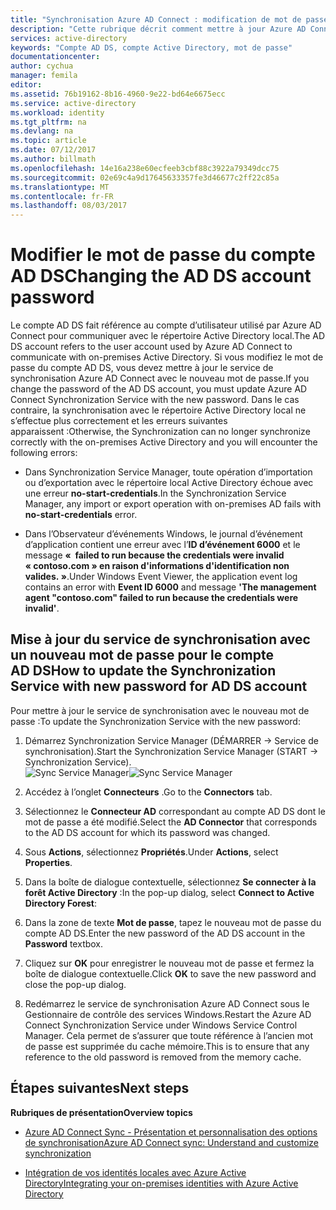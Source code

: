 ```yaml
---
title: "Synchronisation Azure AD Connect : modification de mot de passe de compte AD DS | Microsoft Docs"
description: "Cette rubrique décrit comment mettre à jour Azure AD Connect après la modification du mot de passe du compte AD DS."
services: active-directory
keywords: "Compte AD DS, compte Active Directory, mot de passe"
documentationcenter: 
author: cychua
manager: femila
editor: 
ms.assetid: 76b19162-8b16-4960-9e22-bd64e6675ecc
ms.service: active-directory
ms.workload: identity
ms.tgt_pltfrm: na
ms.devlang: na
ms.topic: article
ms.date: 07/12/2017
ms.author: billmath
ms.openlocfilehash: 14e16a238e60ecfeeb3cbf88c3922a79349dcc75
ms.sourcegitcommit: 02e69c4a9d17645633357fe3d46677c2ff22c85a
ms.translationtype: MT
ms.contentlocale: fr-FR
ms.lasthandoff: 08/03/2017
---
```

# <a name="changing-the-ad-ds-account-password"></a><span data-ttu-id="49375-104">Modifier le mot de passe du compte AD DS</span><span class="sxs-lookup"><span data-stu-id="49375-104">Changing the AD DS account password</span></span>
<span data-ttu-id="49375-105">Le compte AD DS fait référence au compte d’utilisateur utilisé par Azure AD Connect pour communiquer avec le répertoire Active Directory local.</span><span class="sxs-lookup"><span data-stu-id="49375-105">The AD DS account refers to the user account used by Azure AD Connect to communicate with on-premises Active Directory.</span></span> <span data-ttu-id="49375-106">Si vous modifiez le mot de passe du compte AD DS, vous devez mettre à jour le service de synchronisation Azure AD Connect avec le nouveau mot de passe.</span><span class="sxs-lookup"><span data-stu-id="49375-106">If you change the password of the AD DS account, you must update Azure AD Connect Synchronization Service with the new password.</span></span> <span data-ttu-id="49375-107">Dans le cas contraire, la synchronisation avec le répertoire Active Directory local ne s’effectue plus correctement et les erreurs suivantes apparaissent :</span><span class="sxs-lookup"><span data-stu-id="49375-107">Otherwise, the Synchronization can no longer synchronize correctly with the on-premises Active Directory and you will encounter the following errors:</span></span>

* <span data-ttu-id="49375-108">Dans Synchronization Service Manager, toute opération d’importation ou d’exportation avec le répertoire local Active Directory échoue avec une erreur **no-start-credentials**.</span><span class="sxs-lookup"><span data-stu-id="49375-108">In the Synchronization Service Manager, any import or export operation with on-premises AD fails with **no-start-credentials** error.</span></span>

* <span data-ttu-id="49375-109">Dans l’Observateur d’événements Windows, le journal d’événement d’application contient une erreur avec l’**ID d’événement 6000** et le message **«  failed to run because the credentials were invalid « contoso.com » en raison d'informations d'identification non valides. »**.</span><span class="sxs-lookup"><span data-stu-id="49375-109">Under Windows Event Viewer, the application event log contains an error with **Event ID 6000** and message **'The management agent "contoso.com" failed to run because the credentials were invalid'**.</span></span>


## <a name="how-to-update-the-synchronization-service-with-new-password-for-ad-ds-account"></a><span data-ttu-id="49375-110">Mise à jour du service de synchronisation avec un nouveau mot de passe pour le compte AD DS</span><span class="sxs-lookup"><span data-stu-id="49375-110">How to update the Synchronization Service with new password for AD DS account</span></span>
<span data-ttu-id="49375-111">Pour mettre à jour le service de synchronisation avec le nouveau mot de passe :</span><span class="sxs-lookup"><span data-stu-id="49375-111">To update the Synchronization Service with the new password:</span></span>

1. <span data-ttu-id="49375-112">Démarrez Synchronization Service Manager (DÉMARRER → Service de synchronisation).</span><span class="sxs-lookup"><span data-stu-id="49375-112">Start the Synchronization Service Manager (START → Synchronization Service).</span></span>
</br><span data-ttu-id="49375-113">![Sync Service Manager](./media/active-directory-aadconnectsync-service-manager-ui/startmenu.png)</span><span class="sxs-lookup"><span data-stu-id="49375-113">![Sync Service Manager](./media/active-directory-aadconnectsync-service-manager-ui/startmenu.png)</span></span>  

2. <span data-ttu-id="49375-114">Accédez à l’onglet **Connecteurs** .</span><span class="sxs-lookup"><span data-stu-id="49375-114">Go to the **Connectors** tab.</span></span>

3. <span data-ttu-id="49375-115">Sélectionnez le **Connecteur AD** correspondant au compte AD DS dont le mot de passe a été modifié.</span><span class="sxs-lookup"><span data-stu-id="49375-115">Select the **AD Connector** that corresponds to the AD DS account for which its password was changed.</span></span>

4. <span data-ttu-id="49375-116">Sous **Actions**, sélectionnez **Propriétés**.</span><span class="sxs-lookup"><span data-stu-id="49375-116">Under **Actions**, select **Properties**.</span></span>

5. <span data-ttu-id="49375-117">Dans la boîte de dialogue contextuelle, sélectionnez **Se connecter à la forêt Active Directory** :</span><span class="sxs-lookup"><span data-stu-id="49375-117">In the pop-up dialog, select **Connect to Active Directory Forest**:</span></span>

6. <span data-ttu-id="49375-118">Dans la zone de texte **Mot de passe**, tapez le nouveau mot de passe du compte AD DS.</span><span class="sxs-lookup"><span data-stu-id="49375-118">Enter the new password of the AD DS account in the **Password** textbox.</span></span>

7. <span data-ttu-id="49375-119">Cliquez sur **OK** pour enregistrer le nouveau mot de passe et fermez la boîte de dialogue contextuelle.</span><span class="sxs-lookup"><span data-stu-id="49375-119">Click **OK** to save the new password and close the pop-up dialog.</span></span>

8. <span data-ttu-id="49375-120">Redémarrez le service de synchronisation Azure AD Connect sous le Gestionnaire de contrôle des services Windows.</span><span class="sxs-lookup"><span data-stu-id="49375-120">Restart the Azure AD Connect Synchronization Service under Windows Service Control Manager.</span></span> <span data-ttu-id="49375-121">Cela permet de s’assurer que toute référence à l’ancien mot de passe est supprimée du cache mémoire.</span><span class="sxs-lookup"><span data-stu-id="49375-121">This is to ensure that any reference to the old password is removed from the memory cache.</span></span>

## <a name="next-steps"></a><span data-ttu-id="49375-122">Étapes suivantes</span><span class="sxs-lookup"><span data-stu-id="49375-122">Next steps</span></span>
<span data-ttu-id="49375-123">**Rubriques de présentation**</span><span class="sxs-lookup"><span data-stu-id="49375-123">**Overview topics**</span></span>

* [<span data-ttu-id="49375-124">Azure AD Connect Sync - Présentation et personnalisation des options de synchronisation</span><span class="sxs-lookup"><span data-stu-id="49375-124">Azure AD Connect sync: Understand and customize synchronization</span></span>](active-directory-aadconnectsync-whatis.md)

* [<span data-ttu-id="49375-125">Intégration de vos identités locales avec Azure Active Directory</span><span class="sxs-lookup"><span data-stu-id="49375-125">Integrating your on-premises identities with Azure Active Directory</span></span>](active-directory-aadconnect.md)
